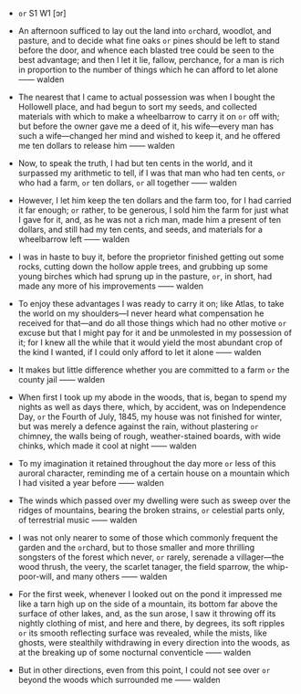 - `or` S1 W1 [ɔr]



-  An afternoon sufficed to lay out the land into `or`chard, woodlot, and pasture, and to decide what fine oaks `or` pines should be left to stand before the door, and whence each blasted tree could be seen to the best advantage; and then I let it lie, fallow, perchance, for a man is rich in proportion to the number of things which he can afford to let alone —— walden

-  The nearest that I came to actual possession was when I bought the Hollowell place, and had begun to sort my seeds, and collected materials with which to make a wheelbarrow to carry it on `or` off with; but before the owner gave me a deed of it, his wife﻿—every man has such a wife﻿—changed her mind and wished to keep it, and he offered me ten dollars to release him —— walden

-  Now, to speak the truth, I had but ten cents in the world, and it surpassed my arithmetic to tell, if I was that man who had ten cents, `or` who had a farm, `or` ten dollars, `or` all together —— walden

-  However, I let him keep the ten dollars and the farm too, for I had carried it far enough; `or` rather, to be generous, I sold him the farm for just what I gave for it, and, as he was not a rich man, made him a present of ten dollars, and still had my ten cents, and seeds, and materials for a wheelbarrow left —— walden

-  I was in haste to buy it, before the proprietor finished getting out some rocks, cutting down the hollow apple trees, and grubbing up some young birches which had sprung up in the pasture, `or`, in short, had made any more of his improvements —— walden

-  To enjoy these advantages I was ready to carry it on; like Atlas, to take the world on my shoulders﻿—I never heard what compensation he received for that﻿—and do all those things which had no other motive `or` excuse but that I might pay for it and be unmolested in my possession of it; for I knew all the while that it would yield the most abundant crop of the kind I wanted, if I could only afford to let it alone —— walden

-  It makes but little difference whether you are committed to a farm `or` the county jail —— walden

- When first I took up my abode in the woods, that is, began to spend my nights as well as days there, which, by accident, was on Independence Day, `or` the Fourth of July, 1845, my house was not finished for winter, but was merely a defence against the rain, without plastering `or` chimney, the walls being of rough, weather-stained boards, with wide chinks, which made it cool at night —— walden

-  To my imagination it retained throughout the day more `or` less of this auroral character, reminding me of a certain house on a mountain which I had visited a year before —— walden

-  The winds which passed over my dwelling were such as sweep over the ridges of mountains, bearing the broken strains, `or` celestial parts only, of terrestrial music —— walden

-  I was not only nearer to some of those which commonly frequent the garden and the `or`chard, but to those smaller and more thrilling songsters of the forest which never, `or` rarely, serenade a villager﻿—the wood thrush, the veery, the scarlet tanager, the field sparrow, the whip-poor-will, and many others —— walden

-  For the first week, whenever I looked out on the pond it impressed me like a tarn high up on the side of a mountain, its bottom far above the surface of other lakes, and, as the sun arose, I saw it throwing off its nightly clothing of mist, and here and there, by degrees, its soft ripples `or` its smooth reflecting surface was revealed, while the mists, like ghosts, were stealthily withdrawing in every direction into the woods, as at the breaking up of some nocturnal conventicle —— walden

-  But in other directions, even from this point, I could not see over `or` beyond the woods which surrounded me —— walden